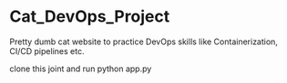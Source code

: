# Cat_DevOps_Project
Pretty dumb cat website to practice DevOps skills like Containerization, CI/CD pipelines etc.

clone this joint and run python app.py
